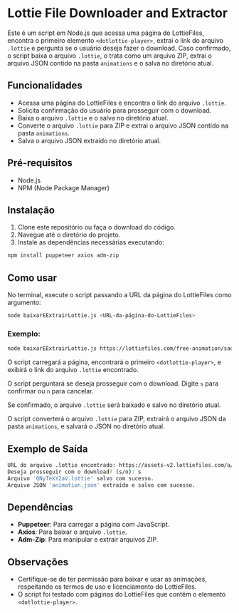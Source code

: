 # Lottie File Downloader and Extractor

Este é um script em Node.js que acessa uma página do LottieFiles, encontra o primeiro elemento `<dotlottie-player>`, extrai o link do arquivo `.lottie` e pergunta se o usuário deseja fazer o download. Caso confirmado, o script baixa o arquivo `.lottie`, o trata como um arquivo ZIP, extrai o arquivo JSON contido na pasta `animations` e o salva no diretório atual.

## Funcionalidades
- Acessa uma página do LottieFiles e encontra o link do arquivo `.lottie`.
- Solicita confirmação do usuário para prosseguir com o download.
- Baixa o arquivo `.lottie` e o salva no diretório atual.
- Converte o arquivo `.lottie` para ZIP e extrai o arquivo JSON contido na pasta `animations`.
- Salva o arquivo JSON extraído no diretório atual.

## Pré-requisitos
- Node.js
- NPM (Node Package Manager)

## Instalação
1. Clone este repositório ou faça o download do código.
2. Navegue até o diretório do projeto.
3. Instale as dependências necessárias executando:

```bash
npm install puppeteer axios adm-zip
```

## Como usar
No terminal, execute o script passando a URL da página do LottieFiles como argumento:

```bash
node baixarEExtrairLottie.js <URL-da-página-do-LottieFiles>
```

### Exemplo:

```bash
node baixarEExtrairLottie.js https://lottiefiles.com/free-animation/sad-face-with-sweat-DtCktQoLl3
```

O script carregará a página, encontrará o primeiro `<dotlottie-player>`, e exibirá o link do arquivo `.lottie` encontrado.

O script perguntará se deseja prosseguir com o download. Digite `s` para confirmar ou `n` para cancelar.

Se confirmado, o arquivo `.lottie` será baixado e salvo no diretório atual.

O script converterá o arquivo `.lottie` para ZIP, extrairá o arquivo JSON da pasta `animations`, e salvará o JSON no diretório atual.

## Exemplo de Saída
```bash
URL do arquivo .lottie encontrado: https://assets-v2.lottiefiles.com/a/c2f170fe-1167-11ee-bf00-db71d87424a8/QNyTekY2aV.lottie
Deseja prosseguir com o download? (s/n): s
Arquivo 'QNyTekY2aV.lottie' salvo com sucesso.
Arquivo JSON 'animation.json' extraído e salvo com sucesso.
```

## Dependências
- **Puppeteer**: Para carregar a página com JavaScript.
- **Axios**: Para baixar o arquivo `.lottie`.
- **Adm-Zip**: Para manipular e extrair arquivos ZIP.

## Observações
- Certifique-se de ter permissão para baixar e usar as animações, respeitando os termos de uso e licenciamento do LottieFiles.
- O script foi testado com páginas do LottieFiles que contêm o elemento `<dotlottie-player>`.

